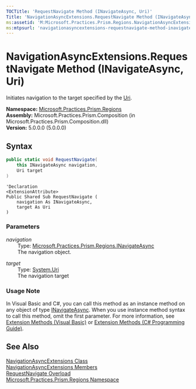 ```yaml
---
TOCTitle: 'RequestNavigate Method (INavigateAsync, Uri)'
Title: 'NavigationAsyncExtensions.RequestNavigate Method (INavigateAsync, Uri) (Microsoft.Practices.Prism.Regions)'
ms:assetid: 'M:Microsoft.Practices.Prism.Regions.NavigationAsyncExtensions.RequestNavigate(Microsoft.Practices.Prism.Regions.INavigateAsync,System.Uri)'
ms:mtpsurl: 'navigationasyncextensions-requestnavigate-method-inavigateasync-string-action-navigationresult-mspp-regions.md'
---
```


# NavigationAsyncExtensions.RequestNavigate Method (INavigateAsync, Uri)

Initiates navigation to the target specified by the [Uri](http://msdn.microsoft.com/en-us/library/txt7706a).

**Namespace:** [Microsoft.Practices.Prism.Regions](/patterns-practices/reference/mspp-regions-namespace)  
**Assembly:** Microsoft.Practices.Prism.Composition (in Microsoft.Practices.Prism.Composition.dll)  
**Version:** 5.0.0.0 (5.0.0.0)

## Syntax

```C#
public static void RequestNavigate(
	this INavigateAsync navigation,
	Uri target
)
```
```VB
'Declaration
<ExtensionAttribute> 
Public Shared Sub RequestNavigate ( 
	navigation As INavigateAsync,
	target As Uri
)
```

### Parameters

*navigation*  
&nbsp;&nbsp;&nbsp;&nbsp;&nbsp;&nbsp;&nbsp;&nbsp;Type: [Microsoft.Practices.Prism.Regions.INavigateAsync](/patterns-practices/reference/inavigateasync-interface-mspp-regions)  
&nbsp;&nbsp;&nbsp;&nbsp;&nbsp;&nbsp;&nbsp;&nbsp;The navigation object.

*target*  
&nbsp;&nbsp;&nbsp;&nbsp;&nbsp;&nbsp;&nbsp;&nbsp;Type: [System.Uri](http://msdn.microsoft.com/en-us/library/txt7706a)  
&nbsp;&nbsp;&nbsp;&nbsp;&nbsp;&nbsp;&nbsp;&nbsp;The navigation target

### Usage Note

In Visual Basic and C#, you can call this method as an instance method on any object of type [INavigateAsync](/patterns-practices/reference/inavigateasync-interface-mspp-regions). When you use instance method syntax to call this method, omit the first parameter. For more information, see [Extension Methods (Visual Basic)](http://msdn.microsoft.com/en-us/library/bb384936.aspx) or [Extension Methods (C# Programming Guide)](http://msdn.microsoft.com/en-us/library/bb383977.aspx).

## See Also

[NavigationAsyncExtensions Class](/patterns-practices/reference/navigationasyncextensions-class-mspp-regions)  
[NavigationAsyncExtensions Members](/patterns-practices/reference/navigationasyncextensions-members-mspp-regions)  
[RequestNavigate Overload](/patterns-practices/reference/navigationasyncextensions-requestnavigate-method-mspp-regions)  
[Microsoft.Practices.Prism.Regions Namespace](/patterns-practices/reference/mspp-regions-namespace)  